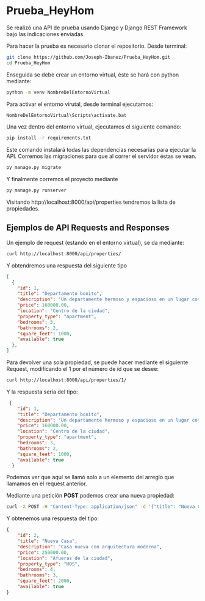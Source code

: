 # Prueba_HeyHom
Se realizó una API de prueba usando Django y Django REST Framework bajo las indicaciones enviadas. 

Para hacer la prueba es necesario clonar el repositorio. 
Desde terminal:
```bash
git clone https://github.com/Joseph-Ibanez/Prueba_HeyHom.git
cd Prueba_HeyHom
```
Enseguida se debe crear un entorno virtual, éste se hará con python mediante:
```bash
python -m venv NombreDelEntornoVirtual
```
Para activar el entorno virutal, desde terminal ejecutamos:
```bash
NombreDelEntornoVirtual\Scripts\activate.bat
```
Una vez dentro del entorno virtual, ejecutamos el siguiente comando:
```bash
pip install -r requirements.txt
```
Este comando instalará todas las dependencias necesarias para ejecutar la API.
Corremos las migraciones para que al correr el servidor éstas se vean.
```bash
py manage.py migrate
```
Y finalmente corremos el proyecto mediante
```bash
py manage.py runserver
```
Visitando http://localhost:8000/api/properties tendremos la lista de propiedades.

## Ejemplos de API Requests and Responses
Un ejemplo de request (estando en el entorno virtual), se da mediante:
```bash
curl http://localhost:8000/api/properties/
```
Y obtendremos una respuesta del siguiente tipo
```json
[
  {
    "id": 1,
    "title": "Departamento bonito",
    "description": "Un departamente hermoso y espacioso en un lugar cotizado",
    "price": 160000.00,
    "location": "Centro de la ciudad",
    "property_type": "apartment",
    "bedrooms": 3,
    "bathrooms": 2,
    "square_feet": 1000,
    "available": true
  },
]
```

Para devolver una sola propiedad, se puede hacer mediante el siguiente Request, modificando el 1 por el número de id que se desee:
```bash
curl http://localhost:8000/api/properties/1/
```
Y la respuesta sería del tipo:
```json
 {
    "id": 1,
    "title": "Departamento bonito",
    "description": "Un departamente hermoso y espacioso en un lugar cotizado",
    "price": 160000.00,
    "location": "Centro de la ciudad",
    "property_type": "apartment",
    "bedrooms": 3,
    "bathrooms": 2,
    "square_feet": 1000,
    "available": true
  }
```
Podemos ver que aquí se llamó solo a un elemento del arreglo que llamamos en el request anterior. 

Mediante una petición **POST** podemos crear una nueva propiedad:
```bash
curl -X POST -H "Content-Type: application/json" -d '{"title": "Nueva Casa", "description": "Casa nueva con arquitectura moderna", "price": 250000.00, "location": "Afueras de la ciudad", "property_type": "HOS", "bedrooms": 4, "bathrooms": 3, "square_feet": 2000, "available": true}' http://localhost:8000/api/properties/
```
Y obtenemos una respuesta del tipo:
```json
{
    "id": 2,
    "title": "Nueva Casa",
    "description": "Casa nueva con arquitectura moderna",
    "price": 250000.00,
    "location": "Afueras de la ciudad",
    "property_type": "HOS",
    "bedrooms": 4,
    "bathrooms": 3,
    "square_feet": 2000,
    "available": true
}
```
